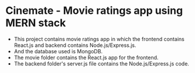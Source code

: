 # Cinemate - Movie ratings app using MERN stack
- This project contains movie ratings app in which the frontend contains React.js and backend contains Node.js/Express.js.
- And the database used is MongoDB.
- The movie folder contains the React.js app for the frontend.
- The backend folder's server.js file contains the Node.js/Express.js code.
